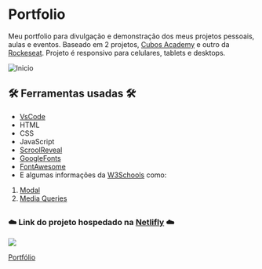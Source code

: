 # Portfolio

Meu portfolio para divulgação e demonstração dos meus projetos pessoais, aulas e eventos. Baseado em 2 projetos, [Cubos Academy](https://cubos.academy/) e outro da [Rockeseat](https://rocketseat.com.br/). Projeto é responsivo para celulares, tablets e desktops.

![Inicio](https://user-images.githubusercontent.com/71888055/126083328-b7fac993-dfab-41fc-8f36-aaef324b905c.PNG)

## 🛠️ Ferramentas usadas 🛠️

* [VsCode](https://code.visualstudio.com/)
* HTML
* CSS
* JavaScript
* [ScroolReveal](https://scrollrevealjs.org/)
* [GoogleFonts](https://fonts.google.com/)
* [FontAwesome](https://fontawesome.com/)
* E algumas informações da [W3Schools](https://www.w3schools.com/) como:
1. [Modal](https://www.w3schools.com/w3css/w3css_modal.asp)
2. [Media Queries](https://www.w3schools.com/css/css3_mediaqueries.asp)

##

### ☁️ Link do projeto hospedado na [Netlifly](https://app.netlify.com/) ☁️

<img src="https://img.shields.io/badge/Netlify-00C7B7?style=for-the-badge&logo=netlify&logoColor=white" />

[Portfólio](https://portfolioathilas.netlify.app/)
